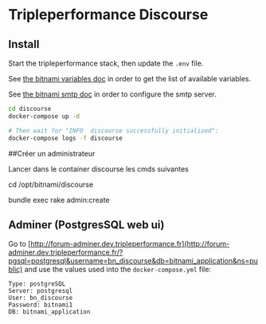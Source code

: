 # Tripleperformance Discourse

## Install

Start the tripleperformance stack, then update the `.env` file.

See [the bitnami variables doc](https://github.com/bitnami/bitnami-docker-discourse#environment-variables)
in order to get the list of available variables.

See [the bitnami smtp doc](https://github.com/bitnami/bitnami-docker-discourse#smtp-configuration)
in order to configure the smtp server.

```bash
cd discourse
docker-compose up -d

# Then wait for "INFO  discourse successfully initialized":
docker-compose logs -f discourse
```

##Créer un administrateur

Lancer dans le container discourse les cmds suivantes

cd /opt/bitnami/discourse

bundle exec rake admin:create

## Adminer (PostgresSQL web ui)

Go to [http://forum-adminer.dev.tripleperformance.fr](http://forum-adminer.dev.tripleperformance.fr/?pgsql=postgresql&username=bn_discourse&db=bitnami_application&ns=public)
and use the values used into the `docker-compose.yml` file:
```text
Type: postgreSQL
Server: postgresql
User: bn_discourse
Password: bitnami1
DB: bitnami_application
```
